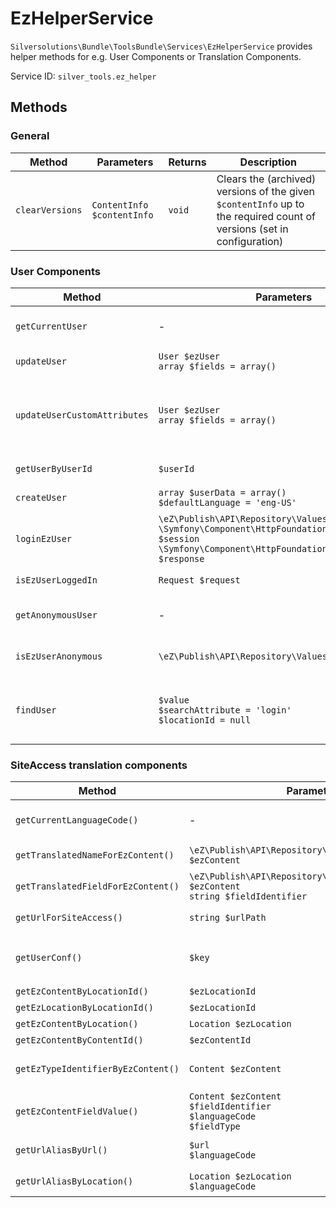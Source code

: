 # EzHelperService

`Silversolutions\Bundle\ToolsBundle\Services\EzHelperService` provides helper methods for e.g. User Components or Translation Components.

Service ID: `silver_tools.ez_helper`

## Methods

### General

|Method|Parameters|Returns|Description|
|--- |--- |--- |--- |
|`clearVersions`|`ContentInfo $contentInfo`|`void`|Clears the (archived) versions of the given `$contentInfo` up to the required count of versions (set in configuration)|

### User Components

|Method|Parameters|Returns|Description|
|--- |--- |--- |--- |
|`getCurrentUser`|-|`\eZ\Publish\API\Repository\Values\User\User`|Returns the current user from the default context|
|`updateUser`|`User $ezUser`</br>`array $fields = array()`|`\eZ\Publish\API\Repository\Values\Content\Content`|Updates User Content item|
|`updateUserCustomAttributes`|`User $ezUser`</br>`array $fields = array()`|`\eZ\Publish\API\Repository\Values\Content\Content`|Updates custom User Content item information (such as `customer_number`, `customer_profile_data`, etc.)|
|`getUserByUserId`|`$userId`|`\eZ\Publish\API\Repository\Values\User\User`|Returns a User Content item by user ID|
|`createUser`|`array $userData = array()`</br>`$defaultLanguage = 'eng-US'`|`\eZ\Publish\API\Repository\Values\User\User`|Creates a User Content item|
|`loginEzUser`|`\eZ\Publish\API\Repository\Values\User\User $user`</br>`\Symfony\Component\HttpFoundation\Session\Session $session`</br>`\Symfony\Component\HttpFoundation\Response $response`|-|Login as a User|
|`isEzUserLoggedIn`|`Request $request`|boolean|Returns true if the user is logged in|
|`getAnonymousUser`|-|`\eZ\Publish\API\Repository\Values\User\User`|Returns the anonymous user for the current context|
|`isEzUserAnonymous`|`\eZ\Publish\API\Repository\Values\User\User $user`|boolean|Returns true if the given user is anonymous|
|`findUser`|`$value`</br>`$searchAttribute = 'login'`</br>`$locationId = null`|`\eZ\Publish\API\Repository\Values\User\User or null`|Returns a User Content item by an attribute. Default attribute is `login`, but other, such as `email` are possible|

### SiteAccess translation components

|Method|Parameters|Returns|Description|
|--- |--- |--- |--- |
|`getCurrentLanguageCode()`|-|null\|string</br>e.g. ger-DE|Returns the current SiteAccess language if set in the configuration, otherwise null|
|`getTranslatedNameForEzContent()`|`\eZ\Publish\API\Repository\Values\Content\Content $ezContent`|string|Returns the translated name of the Content item|
|`getTranslatedFieldForEzContent()`|`\eZ\Publish\API\Repository\Values\Content\Content $ezContent`</br>`string $fieldIdentifier`|`\eZ\Publish\API\Repository\Values\Content\Field`\|null|Returns the translated Field of the Content item|
|`getUrlForSiteAccess()`|`string $urlPath`|string</br>e.g. `home` -> `/de/home`|Changes the given URL to the URL for the current SiteAccess|
|`getUserConf()`|`$key`|string|Returns the parameter value from the configuration for given `$key` and namespace `self::ST_EZ_HELPER_CREATE_USER`|
|`getEzContentByLocationId()`|`$ezLocationId`|`Content`|Returns content by Location ID|
|`getEzLocationByLocationId()`|`$ezLocationId`|`Content`|Returns Location by Location ID|
|`getEzContentByLocation()`|`Location $ezLocation`|`Content`|Returns content by Location|
|`getEzContentByContentId()`|`$ezContentId`|`Content`|Returns content by content ID|
|`getEzTypeIdentifierByEzContent()`|`Content $ezContent`|string|Returns the Content Type identifier for the given Content item|
|`getEzContentFieldValue()`|`Content $ezContent`</br>`$fieldIdentifier`</br>`$languageCode`</br>`$fieldType`|null\|mixed|Returns a Field value for the given Content item by identifier|
|`getUrlAliasByUrl()`|`$url`</br>`$languageCode`|`\eZ\Publish\API\Repository\Values\Content\URLAlias`</br>`@throws \eZ\Publish\API\Repository\Exceptions\NotFoundException`|Looks up the URL alias for the given URL.|
|`getUrlAliasByLocation()`|`Location $ezLocation`</br>`$languageCode`|null\|`\eZ\Publish\API\Repository\Values\Content\URLAlias`|Returns the URL alias for the given Location|
